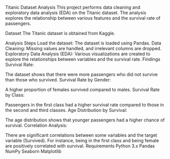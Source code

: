 Titanic Dataset Analysis
This project performs data cleaning and exploratory data analysis (EDA) on the Titanic dataset. The analysis explores the relationship between various features and the survival rate of passengers.

Dataset
The Titanic dataset is obtained from Kaggle.

Analysis Steps
Load the dataset: The dataset is loaded using Pandas.
Data Cleaning: Missing values are handled, and irrelevant columns are dropped.
Exploratory Data Analysis (EDA): Various visualizations are created to explore the relationships between variables and the survival rate.
Findings
Survival Rate:

The dataset shows that there were more passengers who did not survive than those who survived.
Survival Rate by Gender:

A higher proportion of females survived compared to males.
Survival Rate by Class:

Passengers in the first class had a higher survival rate compared to those in the second and third classes.
Age Distribution by Survival:

The age distribution shows that younger passengers had a higher chance of survival.
Correlation Analysis:

There are significant correlations between some variables and the target variable (Survived). For instance, being in the first class and being female are positively correlated with survival.
Requirements
Python 3.x
Pandas
NumPy
Seaborn
Matplotlib
